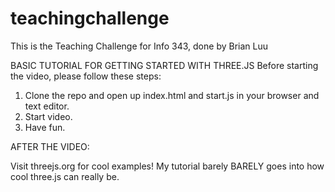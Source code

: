 # teachingchallenge

This is the Teaching Challenge for Info 343, done by Brian Luu

BASIC TUTORIAL FOR GETTING STARTED WITH THREE.JS
Before starting the video, please follow these steps:

1. Clone the repo and open up index.html and start.js in your browser and text editor.
2. Start video.
3. Have fun.


AFTER THE VIDEO:

Visit threejs.org for cool examples! My tutorial barely BARELY goes into how cool three.js can really be.
